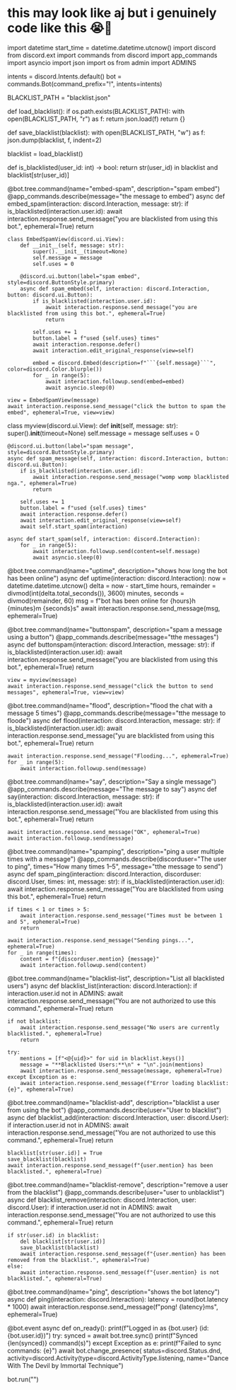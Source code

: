 # this may look like aj but i genuinely code like this 😭🤘
import datetime
start_time = datetime.datetime.utcnow()
import discord
from discord.ext import commands
from discord import app_commands
import asyncio
import json
import os
from admin import ADMINS

intents = discord.Intents.default()
bot = commands.Bot(command_prefix="!", intents=intents)

BLACKLIST_PATH = "blacklist.json"

def load_blacklist():
    if os.path.exists(BLACKLIST_PATH):
        with open(BLACKLIST_PATH, "r") as f:
            return json.load(f)
    return {}

def save_blacklist(blacklist):
    with open(BLACKLIST_PATH, "w") as f:
        json.dump(blacklist, f, indent=2)

blacklist = load_blacklist()

def is_blacklisted(user_id: int) -> bool:
    return str(user_id) in blacklist and blacklist[str(user_id)]

@bot.tree.command(name="embed-spam", description="spam embed")
@app_commands.describe(message="the message to embed")
async def embed_spam(interaction: discord.Interaction, message: str):
    if is_blacklisted(interaction.user.id):
        await interaction.response.send_message("you are blacklisted from using this bot.", ephemeral=True)
        return

    class EmbedSpamView(discord.ui.View):
        def __init__(self, message: str):
            super().__init__(timeout=None)
            self.message = message
            self.uses = 0

        @discord.ui.button(label="spam embed", style=discord.ButtonStyle.primary)
        async def spam_embed(self, interaction: discord.Interaction, button: discord.ui.Button):
            if is_blacklisted(interaction.user.id):
                await interaction.response.send_message("you are blacklisted from using this bot.", ephemeral=True)
                return

            self.uses += 1
            button.label = f"used {self.uses} times"
            await interaction.response.defer()
            await interaction.edit_original_response(view=self)

            embed = discord.Embed(description=f"```{self.message}```", color=discord.Color.blurple())
            for _ in range(5):
                await interaction.followup.send(embed=embed)
                await asyncio.sleep(0)

    view = EmbedSpamView(message)
    await interaction.response.send_message("click the button to spam the embed", ephemeral=True, view=view)

class myview(discord.ui.View):
    def __init__(self, message: str):
        super().__init__(timeout=None)
        self.message = message
        self.uses = 0

    @discord.ui.button(label="spam message", style=discord.ButtonStyle.primary)
    async def spam_message(self, interaction: discord.Interaction, button: discord.ui.Button):
        if is_blacklisted(interaction.user.id):
            await interaction.response.send_message("womp womp blacklisted nga.", ephemeral=True)
            return

        self.uses += 1
        button.label = f"used {self.uses} times"
        await interaction.response.defer()
        await interaction.edit_original_response(view=self)
        await self.start_spam(interaction)

    async def start_spam(self, interaction: discord.Interaction):
        for _ in range(5):
            await interaction.followup.send(content=self.message)
            await asyncio.sleep(0)

@bot.tree.command(name="uptime", description="shows how long the bot has been online")
async def uptime(interaction: discord.Interaction):
    now = datetime.datetime.utcnow()
    delta = now - start_time
    hours, remainder = divmod(int(delta.total_seconds()), 3600)
    minutes, seconds = divmod(remainder, 60)
    msg = f"bot has been online for {hours}h {minutes}m {seconds}s"
    await interaction.response.send_message(msg, ephemeral=True)

@bot.tree.command(name="buttonspam", description="spam a message using a button")
@app_commands.describe(message="tthe messages")
async def buttonspam(interaction: discord.Interaction, message: str):
    if is_blacklisted(interaction.user.id):
        await interaction.response.send_message("you are blacklisted from using this bot.", ephemeral=True)
        return

    view = myview(message)
    await interaction.response.send_message("click the button to send messages", ephemeral=True, view=view)

@bot.tree.command(name="flood", description="flood the chat with a message 5 times")
@app_commands.describe(message="tthe message to floode")
async def flood(interaction: discord.Interaction, message: str):
    if is_blacklisted(interaction.user.id):
        await interaction.response.send_message("yu are blacklisted from using this bot.", ephemeral=True)
        return

    await interaction.response.send_message("Flooding...", ephemeral=True)
    for _ in range(5):
        await interaction.followup.send(message)

@bot.tree.command(name="say", description="Say a single message")
@app_commands.describe(message="The message to say")
async def say(interaction: discord.Interaction, message: str):
    if is_blacklisted(interaction.user.id):
        await interaction.response.send_message("You are blacklisted from using this bot.", ephemeral=True)
        return

    await interaction.response.send_message("OK", ephemeral=True)
    await interaction.followup.send(message)

@bot.tree.command(name="spamping", description="ping a user multiple times with a message")
@app_commands.describe(discorduser="The user to ping", times="How many times 1–5", message="tthe message to send")
async def spam_ping(interaction: discord.Interaction, discorduser: discord.User, times: int, message: str):
    if is_blacklisted(interaction.user.id):
        await interaction.response.send_message("You are blacklisted from using this bot.", ephemeral=True)
        return

    if times < 1 or times > 5:
        await interaction.response.send_message("Times must be between 1 and 5", ephemeral=True)
        return

    await interaction.response.send_message("Sending pings...", ephemeral=True)
    for _ in range(times):
        content = f"{discorduser.mention} {message}"
        await interaction.followup.send(content)

@bot.tree.command(name="blacklist-list", description="List all blacklisted users")
async def blacklist_list(interaction: discord.Interaction):
    if interaction.user.id not in ADMINS:
        await interaction.response.send_message("You are not authorized to use this command.", ephemeral=True)
        return

    if not blacklist:
        await interaction.response.send_message("No users are currently blacklisted.", ephemeral=True)
        return

    try:
        mentions = [f"<@{uid}>" for uid in blacklist.keys()]
        message = "**Blacklisted Users:**\n" + "\n".join(mentions)
        await interaction.response.send_message(message, ephemeral=True)
    except Exception as e:
        await interaction.response.send_message(f"Error loading blacklist: {e}", ephemeral=True)

@bot.tree.command(name="blacklist-add", description="blacklist a user from using the bot")
@app_commands.describe(user="User to blacklist")
async def blacklist_add(interaction: discord.Interaction, user: discord.User):
    if interaction.user.id not in ADMINS:
        await interaction.response.send_message("You are not authorized to use this command.", ephemeral=True)
        return

    blacklist[str(user.id)] = True
    save_blacklist(blacklist)
    await interaction.response.send_message(f"{user.mention} has been blacklisted.", ephemeral=True)

@bot.tree.command(name="blacklist-remove", description="remove a user from the blacklist")
@app_commands.describe(user="user to unblacklist")
async def blacklist_remove(interaction: discord.Interaction, user: discord.User):
    if interaction.user.id not in ADMINS:
        await interaction.response.send_message("You are not authorized to use this command.", ephemeral=True)
        return

    if str(user.id) in blacklist:
        del blacklist[str(user.id)]
        save_blacklist(blacklist)
        await interaction.response.send_message(f"{user.mention} has been removed from the blacklist.", ephemeral=True)
    else:
        await interaction.response.send_message(f"{user.mention} is not blacklisted.", ephemeral=True)

@bot.tree.command(name="ping", description="shows the bot latency")
async def ping(interaction: discord.Interaction):
    latency = round(bot.latency * 1000)
    await interaction.response.send_message(f"pong! {latency}ms", ephemeral=True)

@bot.event
async def on_ready():
    print(f"Logged in as {bot.user} (id: {bot.user.id})")
    try:
        synced = await bot.tree.sync()
        print(f"Synced {len(synced)} command(s)")
    except Exception as e:
        print(f"Failed to sync commands: {e}")
    await bot.change_presence(
        status=discord.Status.dnd,
        activity=discord.Activity(type=discord.ActivityType.listening, name="Dance With The Devil by Immortal Technique")
    
bot.run("")
